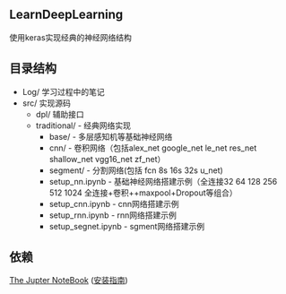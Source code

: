 ## LearnDeepLearning
使用keras实现经典的神经网络结构

## 目录结构
* Log/ 学习过程中的笔记  
* src/ 实现源码  
	* dpl/ 辅助接口
  	* traditional/ - 经典网络实现  
  		* base/ - 多层感知机等基础神经网络
    	* cnn/ - 卷积网络（包括alex_net google_net le_net res_net shallow_net vgg16_net zf_net）  
    	*  segment/ - 分割网络(包括 fcn 8s 16s 32s u_net)  
    	*  setup_nn.ipynb - 基础神经网络搭建示例（全连接32 64 128 256 512 1024 全连接+卷积++maxpool+Dropout等组合） 
    	*  setup_cnn.ipynb  - cnn网络搭建示例  
    	*  setup_rnn.ipynb  - rnn网络搭建示例  
    	*  setup_segnet.ipynb  - sgment网络搭建示例 
  
## 依赖 ##
  [The Jupter NoteBook](https://jupyter.org/) ([安装指南](https://jupyter.readthedocs.io/en/latest/install.html))  
  

